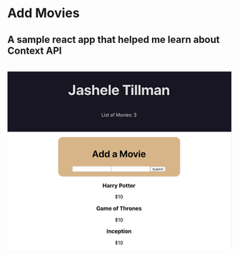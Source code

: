 # Add Movies

## A sample react app that helped me learn about Context API

<br />

<img src="images/preview.png" alt="Sample Context API app">